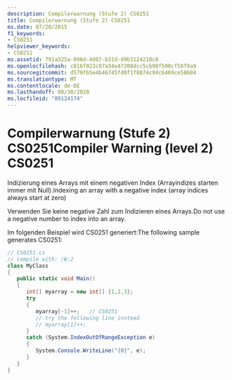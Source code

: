 ```yaml
---
description: Compilerwarnung (Stufe 2) CS0251
title: Compilerwarnung (Stufe 2) CS0251
ms.date: 07/20/2015
f1_keywords:
- CS0251
helpviewer_keywords:
- CS0251
ms.assetid: 791a325a-096d-4d87-b31d-d9b3124210c8
ms.openlocfilehash: c816f023c07a34e47208dcc5cb98f500cf58f9a9
ms.sourcegitcommit: d579fb5e4b46745fd0f1f8874c94c6469ce58604
ms.translationtype: MT
ms.contentlocale: de-DE
ms.lasthandoff: 08/30/2020
ms.locfileid: "89124174"
---
```

# <a name="compiler-warning-level-2-cs0251"></a><span data-ttu-id="1801e-103">Compilerwarnung (Stufe 2) CS0251</span><span class="sxs-lookup"><span data-stu-id="1801e-103">Compiler Warning (level 2) CS0251</span></span>
<span data-ttu-id="1801e-104">Indizierung eines Arrays mit einem negativen Index (Arrayindizes starten immer mit Null).</span><span class="sxs-lookup"><span data-stu-id="1801e-104">Indexing an array with a negative index (array indices always start at zero)</span></span>  
  
 <span data-ttu-id="1801e-105">Verwenden Sie keine negative Zahl zum Indizieren eines Arrays.</span><span class="sxs-lookup"><span data-stu-id="1801e-105">Do not use a negative number to index into an array.</span></span>  
  
 <span data-ttu-id="1801e-106">Im folgenden Beispiel wird CS0251 generiert:</span><span class="sxs-lookup"><span data-stu-id="1801e-106">The following sample generates CS0251:</span></span>  
  
```csharp  
// CS0251.cs  
// compile with: /W:2  
class MyClass  
{  
   public static void Main()  
   {  
      int[] myarray = new int[] {1,2,3};
      try  
      {  
         myarray[-1]++;   // CS0251  
         // try the following line instead  
         // myarray[1]++;  
      }  
      catch (System.IndexOutOfRangeException e)  
      {  
         System.Console.WriteLine("{0}", e);  
      }  
   }  
}  
```
